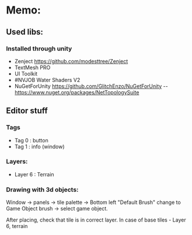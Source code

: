 # Memo:

## Used libs:
### Installed through unity
- Zenject https://github.com/modesttree/Zenject
- TextMesh PRO
- UI Toolkit
- #NVJOB Water Shaders V2
- NuGetForUnity https://github.com/GlitchEnzo/NuGetForUnity
-- https://www.nuget.org/packages/NetTopologySuite

## Editor stuff
### Tags

- Tag 0 : button
- Tag 1 : info (window)

### Layers: 
- Layer 6 : Terrain

### Drawing with 3d objects:
Window -> panels -> tile palette -> Bottom left "Default Brush" change to Game Object brush -> select game object.

After placing, check that tile is in correct layer. In case of base tiles - Layer 6, terrain